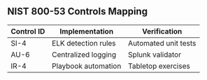## NIST 800-53 Controls Mapping

| Control ID | Implementation | Verification |
|------------|----------------|--------------|
| SI-4       | ELK detection rules | Automated unit tests |
| AU-6       | Centralized logging | Splunk validator |
| IR-4       | Playbook automation | Tabletop exercises |